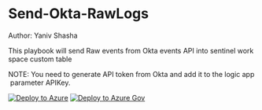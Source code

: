 # Send-Okta-RawLogs
Author: Yaniv Shasha

This playbook will send Raw events from Okta events API into sentinel workspace custom table

NOTE: You need to generate API token from Okta and add it to the logic app parameter APIKey.



[![Deploy to Azure](https://aka.ms/deploytoazurebutton)](https://portal.azure.com/#create/Microsoft.Template/uri/https%3A%2F%2Fraw.githubusercontent.com%2FAzure%2FAzure-Sentinel%2Fmaster%2FPlaybooks%2FOktaRawLog%2Ftemplate.json)
[![Deploy to Azure Gov](https://aka.ms/deploytoazuregovbutton)](https://portal.azure.us/#create/Microsoft.Template/uri/https%3A%2F%2Fraw.githubusercontent.com%2FAzure%2FAzure-Sentinel%2Fmaster%2FPlaybooks%2FOktaRawLog%2Ftemplate.json)